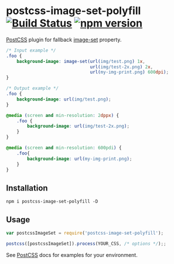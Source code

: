 
# postcss-image-set-polyfill [![Build Status](https://travis-ci.org/alex499/postcss-image-set.svg)](https://travis-ci.org/alex499/postcss-image-set) [![npm version](https://badge.fury.io/js/postcss-image-set-polyfill.svg)](https://badge.fury.io/js/postcss-image-set-polyfill)

[PostCSS] plugin for fallback [image-set] property.

[PostCSS]: https://github.com/postcss/postcss
[image-set]: http://caniuse.com/#feat=css-image-set

```css
/* Input example */
.foo {
    background-image: image-set(url(img/test.png) 1x,
                                url(img/test-2x.png) 2x,
                                url(my-img-print.png) 600dpi);
}
```

```css
/* Output example */
.foo {
    background-image: url(img/test.png);
}

@media (screen and min-resolution: 2dppx) {
    .foo {
        background-image: url(img/test-2x.png);
    }
}

@media (screen and min-resolution: 600pdi) {
    .foo{
        background-image: url(my-img-print.png);
    }
}
```
## Installation

`npm i postcss-image-set-polyfill -D`

## Usage

```js
var postcssImageSet = require('postcss-image-set-polyfill');

postcss([postcssImageSet]).process(YOUR_CSS, /* options */);;
```

See [PostCSS] docs for examples for your environment.
